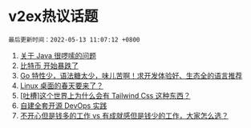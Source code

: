 # v2ex热议话题

`最后更新时间：2022-05-13 11:07:12 +0800`

1. [关于 Java 很啰嗦的问题](https://www.v2ex.com/t/852381)
1. [比特币 开始暴跌了](https://www.v2ex.com/t/852413)
1. [Go 特性少，语法糖太少，味儿苦啊！求开发体验好、生态全的语言推荐](https://www.v2ex.com/t/852388)
1. [Linux 桌面的春天要来了？](https://www.v2ex.com/t/852363)
1. [[吐槽]这个世界上为什么会有 Tailwind Css 这种东西？](https://www.v2ex.com/t/852519)
1. [自建全套开源 DevOps 实践](https://www.v2ex.com/t/852433)
1. [不开心但是钱多的工作 vs 有成就感但是钱少的工作，大家怎么选？](https://www.v2ex.com/t/852503)

